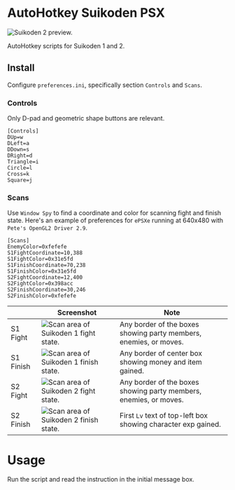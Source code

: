 # AutoHotkey Suikoden PSX

![Suikoden 2 preview.](https://github.com/hendraanggrian/AutoHotkey-Suikoden-PSX/raw/assets/preview.gif)

AutoHotkey scripts for Suikoden 1 and 2.

## Install

Configure `preferences.ini`, specifically section `Controls` and `Scans`.

### Controls

Only D-pad and geometric shape buttons are relevant.

```
[Controls]
DUp=w
DLeft=a
DDown=s
DRight=d
Triangle=i
Circle=l
Cross=k
Square=j
```

### Scans

Use `Window Spy` to find a coordinate and color for scanning fight and finish state.
Here's an example of preferences for `ePSXe` running at 640x480 with `Pete's OpenGL2 Driver 2.9`.

```
[Scans]
EnemyColor=0xfefefe
S1FightCoordinate=10,388
S1FightColor=0x31e5fd
S1FinishCoordinate=70,238
S1FinishColor=0x31e5fd
S2FightCoordinate=12,400
S2FightColor=0x398acc
S2FinishCoordinate=30,246
S2FinishColor=0xfefefe
```

|  | Screenshot | Note |
|---|---|---|
| S1 Fight | ![Scan area of Suikoden 1 fight state.](https://github.com/hendraanggrian/AutoHotkey-Suikoden-PSX/raw/assets/s1_fight.png) | Any border of the boxes showing party members, enemies, or moves. |
| S1 Finish | ![Scan area of Suikoden 1 finish state.](https://github.com/hendraanggrian/AutoHotkey-Suikoden-PSX/raw/assets/s1_finish.png) | Any border of center box showing money and item gained. |
| S2 Fight | ![Scan area of Suikoden 2 fight state.](https://github.com/hendraanggrian/AutoHotkey-Suikoden-PSX/raw/assets/s2_fight.png) | Any border of the boxes showing party members, enemies, or moves. |
| S2 Finish | ![Scan area of Suikoden 2 finish state.](https://github.com/hendraanggrian/AutoHotkey-Suikoden-PSX/raw/assets/s2_finish.png) | First `Lv` text of top-left box showing character exp gained. |

# Usage

Run the script and read the instruction in the initial message box.
